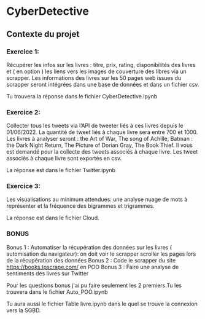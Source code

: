 # CyberDetective

## Contexte du projet

### Exercice 1:

Récupérer les infos sur les livres : titre, prix, rating, disponibilités des livres et ( en option ) les liens vers les images de couverture des libres via un scrapper. Les informations des livres sur les 50 pages web issues du scrapper seront intégrées dans une base de données et dans un fichier csv. 

Tu trouvera la réponse dans le fichier CyberDetective.ipynb

### Exercice 2:

Collecter tous les tweets via l’API de tweeter liés à ces livres depuis le 01/06/2022. La quantité de tweet liés à chaque livre sera entre 700 et 1000. Les livres à analyser seront : the Art of War, The song of Achille, Batman : the Dark Night Return, The Picture of Dorian Gray, The Book Thief. Il vous est demandé pour la collecte des tweets associés à chaque livre. Les tweet associés à chaque livre sont exportés en csv.

La réponse est dans le fichier Twitter.ipynb

### Exercice 3:

Les visualisations au minimum attendues: une analyse nuage de mots à représenter et la fréquence des bigrammes et trigrammes.

La réponse est dans le fichier Cloud.

### BONUS

Bonus 1 : Automatiser la récupération des données sur les livres ( automisation du navigateur): on doit voir le scrapper scroller les pages lors de la récupération des données
Bonus 2 : Code le scrapper du site https://books.toscrape.com/ en POO
Bonus 3 : Faire une analyse de sentiments des livres sur Twitter

Pour les questions bonus j'ai pu faire seulement les 2 premiers.Tu les trouvera dans le fichier Auto_POO.ipynb

Tu aura aussi le fichier Table livre.ipynb dans le quel se trouve la connexion vers la SGBD.
